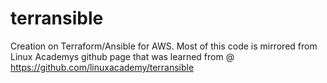 # terransible
Creation on Terraform/Ansible for AWS. Most of this code is mirrored from Linux Academys github page that was learned from @ https://github.com/linuxacademy/terransible 
